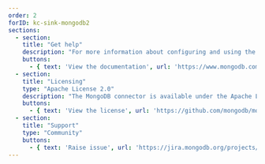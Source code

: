 ```yaml
---
order: 2
forID: kc-sink-mongodb2
sections:
  - section:
    title: "Get help"
    description: "For more information about configuring and using the connector, see the documentation."
    buttons:
      - { text: 'View the documentation', url: 'https://www.mongodb.com/docs/kafka-connector/current/' }
  - section:
    title: "Licensing"
    type: "Apache License 2.0"
    description: "The MongoDB connector is available under the Apache License 2.0 license."
    buttons:
      - { text: 'View the license', url: 'https://github.com/mongodb/mongo-kafka/blob/master/LICENSE.txt' }
  - section:
    title: "Support"
    type: "Community"
    buttons:
      - { text: 'Raise issue', url: 'https://jira.mongodb.org/projects/KAFKA/issues/' }
---
```

